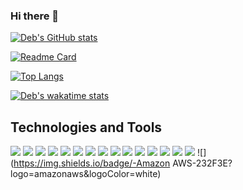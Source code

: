 ### Hi there 👋

[![Deb's GitHub stats](https://github-readme-stats.vercel.app/api?username=debjohnson33&count_private=true&show_icons=true)](https://github.com/anuraghazra/github-readme-stats)

[![Readme Card](https://github-readme-stats.vercel.app/api/pin/?username=debjohnson33&repo=Hangman)](https://github.com/anuraghazra/github-readme-stats)

[![Top Langs](https://github-readme-stats.vercel.app/api/top-langs/?username=debjohnson33&hide=ruby)](https://github.com/anuraghazra/github-readme-stats)

[![Deb's wakatime stats](https://github-readme-stats.vercel.app/api/wakatime?username=debjohnson33)](https://github.com/anuraghazra/github-readme-stats)

## Technologies and Tools
![](https://img.shields.io/badge/-JavaScript-F7DF1E?logo=javascript&logoColor=white)
![](https://img.shields.io/badge/-React-61DAFB?logo=react&logoColor=white)
![](https://img.shields.io/badge/-HTML5-E34F26?logo=html5&logoColor=white)
![](https://img.shields.io/badge/-CSS3-1572B6?logo=css3&logoColor=white)
![](https://img.shields.io/badge/-Redux-764ABC?logo=redux&logoColor=white)
![](https://img.shields.io/badge/-jQuery-0769AD?logo=jquery&logoColor=white)
![](https://img.shields.io/badge/-NodeJS-339933?logo=node.js&logoColor=white)
![](https://img.shields.io/badge/-Express-000000?logo=express&logoColor=white)
![](https://img.shields.io/badge/-MySQL-4479A1?logo=mysql&logoColor=white)
![](https://img.shields.io/badge/-MongoDB-47A248?logo=mongodb&logoColor=white)
![](https://img.shields.io/badge/-PostgreSQL-336791?logo=postgresql&logoColor=white)
![](https://img.shields.io/badge/-SQLite-003B57?logo=sqlite&logoColor=white)
![](https://img.shields.io/badge/-Jest-C21325?logo=jest&logoColor=white)
![](https://img.shields.io/badge/-Heroku-430098?logo=heroku&logoColor=white)
![](https://img.shields.io/badge/-NGINX-009639?logo=nginx&logoColor=white)
![](https://img.shields.io/badge/-Amazon AWS-232F3E?logo=amazonaws&logoColor=white)

<!--
**debjohnson33/debjohnson33** is a ✨ _special_ ✨ repository because its `README.md` (this file) appears on your GitHub profile.

Here are some ideas to get you started:

- 🔭 I’m currently working on ...
- 🌱 I’m currently learning ...
- 👯 I’m looking to collaborate on ...
- 🤔 I’m looking for help with ...
- 💬 Ask me about ...
- 📫 How to reach me: ...
- 😄 Pronouns: ...
- ⚡ Fun fact: ...
-->
